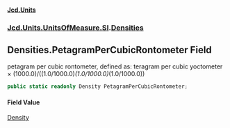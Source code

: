 #### [Jcd.Units](index.md 'index')
### [Jcd.Units.UnitsOfMeasure.SI](Jcd.Units.UnitsOfMeasure.SI.md 'Jcd.Units.UnitsOfMeasure.SI').[Densities](Densities.md 'Jcd.Units.UnitsOfMeasure.SI.Densities')

## Densities.PetagramPerCubicRontometer Field

petagram per cubic rontometer, defined as: teragram per cubic yoctometer × (1000.0)/((1.0/1000.0)*(1.0/1000.0)*(1.0/1000.0))

```csharp
public static readonly Density PetagramPerCubicRontometer;
```

#### Field Value
[Density](Density.md 'Jcd.Units.UnitTypes.Density')